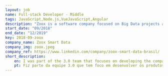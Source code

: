 ```yaml
---
layout: job
name: Full-stack Developer - Middle
tags: JavaScript,Node.js,VueJavaScript,Angular
description: "Zoox is a software company focused on Big Data projects and working with the Facial recognition engines. There we use Node.js and Vue stack."
start_date: "09/2018"
end_date: "12/2019"
key: 2018-09-zoox
company_name: Zoox Smart Data
company_img: zoox.jpeg
company_ref: https://www.linkedin.com/company/zoox-smart-data-brasil/
short_description:
    en: I was part of the 3.0 team that focuses on developing the company's newest products, using the most current technologies, such as Vue and Koa.js. The project in which I participated the most was SmartPass, this project focuses on using easy recognition and data enrichment to speed up the filling and generation of the guest file, making it not necessary to enter the normal queue at the hotel, and for the client he has access to create management reports using the captured data.
    pt: Fiz parte da equipe 3.0 que tem foco em desenvolver os produtos mais novos da empresa, utilizando tecnologias mais atuais, como Vue e Koa.js. O projeto na qual mais participei foi o SmartPass, esse projeto tem foco em utilizar reconhecimento fácil e enriquecimento de dados para agilizar o preenchimento e geração da ficha do hóspede, fazendo com que o mesmo não precise entrar na fila normal do hotel, e para o cliente ele tem acesso a criar relatórios gerenciais utilizando os dados capturados.
---
```

